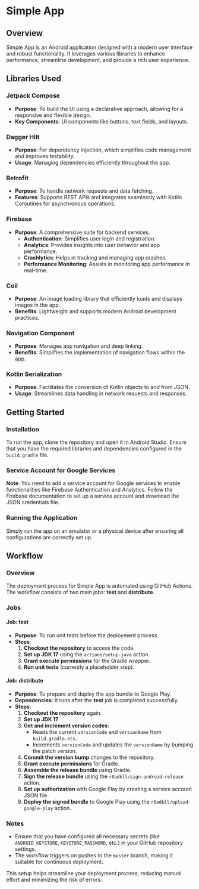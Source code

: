 # Simple App

## Overview

Simple App is an Android application designed with a modern user interface and robust functionality. It leverages various libraries to enhance performance, streamline development, and provide a rich user experience.

## Libraries Used

### Jetpack Compose
- **Purpose**: To build the UI using a declarative approach, allowing for a responsive and flexible design.
- **Key Components**: UI components like buttons, text fields, and layouts.

### Dagger Hilt
- **Purpose**: For dependency injection, which simplifies code management and improves testability.
- **Usage**: Managing dependencies efficiently throughout the app.

### Retrofit
- **Purpose**: To handle network requests and data fetching.
- **Features**: Supports REST APIs and integrates seamlessly with Kotlin Coroutines for asynchronous operations.

### Firebase
- **Purpose**: A comprehensive suite for backend services.
    - **Authentication**: Simplifies user login and registration.
    - **Analytics**: Provides insights into user behavior and app performance.
    - **Crashlytics**: Helps in tracking and managing app crashes.
    - **Performance Monitoring**: Assists in monitoring app performance in real-time.

### Coil
- **Purpose**: An image loading library that efficiently loads and displays images in the app.
- **Benefits**: Lightweight and supports modern Android development practices.

### Navigation Component
- **Purpose**: Manages app navigation and deep linking.
- **Benefits**: Simplifies the implementation of navigation flows within the app.

### Kotlin Serialization
- **Purpose**: Facilitates the conversion of Kotlin objects to and from JSON.
- **Usage**: Streamlines data handling in network requests and responses.

## Getting Started

### Installation

To run the app, clone the repository and open it in Android Studio. Ensure that you have the required libraries and dependencies configured in the `build.gradle` file.

### Service Account for Google Services

**Note**: You need to add a service account for Google services to enable functionalities like Firebase Authentication and Analytics. Follow the Firebase documentation to set up a service account and download the JSON credentials file.

### Running the Application

Simply run the app on an emulator or a physical device after ensuring all configurations are correctly set up.

## Workflow

### Overview
The deployment process for Simple App is automated using GitHub Actions. The workflow consists of two main jobs: **test** and **distribute**.

### Jobs

#### Job: test
- **Purpose**: To run unit tests before the deployment process.
- **Steps**:
    1. **Checkout the repository** to access the code.
    2. **Set up JDK 17** using the `actions/setup-java` action.
    3. **Grant execute permissions** for the Gradle wrapper.
    4. **Run unit tests** (currently a placeholder step).

#### Job: distribute
- **Purpose**: To prepare and deploy the app bundle to Google Play.
- **Dependencies**: It runs after the **test** job is completed successfully.
- **Steps**:
    1. **Checkout the repository** again.
    2. **Set up JDK 17**.
    3. **Get and increment version codes**:
        - Reads the current `versionCode` and `versionName` from `build.gradle.kts`.
        - Increments `versionCode` and updates the `versionName` by bumping the patch version.
    4. **Commit the version bump** changes to the repository.
    5. **Grant execute permissions** for Gradle.
    6. **Assemble the release bundle** using Gradle.
    7. **Sign the release bundle** using the `r0adkll/sign-android-release` action.
    8. **Set up authorization** with Google Play by creating a service account JSON file.
    9. **Deploy the signed bundle** to Google Play using the `r0adkll/upload-google-play` action.

### Notes
- Ensure that you have configured all necessary secrets (like `ANDROID_KEYSTORE`, `KEYSTORE_PASSWORD`, etc.) in your GitHub repository settings.
- The workflow triggers on pushes to the `master` branch, making it suitable for continuous deployment.

This setup helps streamline your deployment process, reducing manual effort and minimizing the risk of errors.
